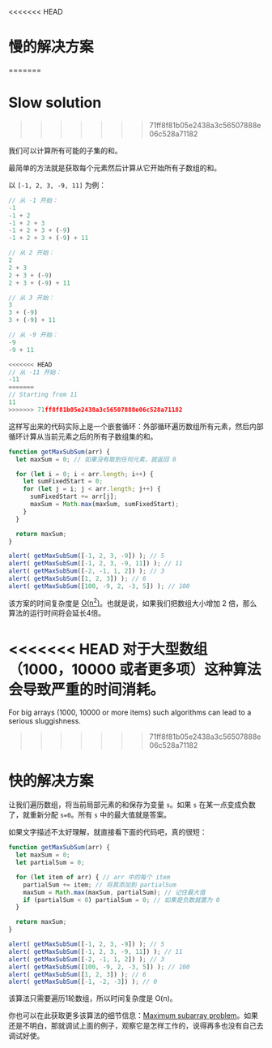 <<<<<<< HEAD
# 慢的解决方案
=======
# Slow solution
>>>>>>> 71ff8f81b05e2438a3c56507888e06c528a71182

我们可以计算所有可能的子集的和。

最简单的方法就是获取每个元素然后计算从它开始所有子数组的和。

以 `[-1, 2, 3, -9, 11]` 为例：

```js no-beautify
// 从 -1 开始：
-1
-1 + 2
-1 + 2 + 3
-1 + 2 + 3 + (-9)
-1 + 2 + 3 + (-9) + 11

// 从 2 开始：
2
2 + 3
2 + 3 + (-9)
2 + 3 + (-9) + 11

// 从 3 开始：
3
3 + (-9)
3 + (-9) + 11

// 从 -9 开始：
-9
-9 + 11

<<<<<<< HEAD
// 从 -11 开始：
-11
=======
// Starting from 11
11
>>>>>>> 71ff8f81b05e2438a3c56507888e06c528a71182
```

这样写出来的代码实际上是一个嵌套循环：外部循环遍历数组所有元素，然后内部循环计算从当前元素之后的所有子数组集的和。

```js run
function getMaxSubSum(arr) {
  let maxSum = 0; // 如果没有取到任何元素，就返回 0

  for (let i = 0; i < arr.length; i++) {
    let sumFixedStart = 0;
    for (let j = i; j < arr.length; j++) {
      sumFixedStart += arr[j];
      maxSum = Math.max(maxSum, sumFixedStart);
    }
  }

  return maxSum;
}

alert( getMaxSubSum([-1, 2, 3, -9]) ); // 5
alert( getMaxSubSum([-1, 2, 3, -9, 11]) ); // 11
alert( getMaxSubSum([-2, -1, 1, 2]) ); // 3
alert( getMaxSubSum([1, 2, 3]) ); // 6
alert( getMaxSubSum([100, -9, 2, -3, 5]) ); // 100
```

该方案的时间复杂度是 [O(n<sup>2</sup>)](https://en.wikipedia.org/wiki/Big_O_notation)。也就是说，如果我们把数组大小增加 2 倍，那么算法的运行时间将会延长4倍。

<<<<<<< HEAD
对于大型数组（1000，10000 或者更多项）这种算法会导致严重的时间消耗。
=======
For big arrays (1000, 10000 or more items) such algorithms can lead to a serious sluggishness.
>>>>>>> 71ff8f81b05e2438a3c56507888e06c528a71182

# 快的解决方案

让我们遍历数组，将当前局部元素的和保存为变量 `s`。如果 `s` 在某一点变成负数了，就重新分配 `s=0`。所有 `s` 中的最大值就是答案。

如果文字描述不太好理解，就直接看下面的代码吧，真的很短：

```js run demo
function getMaxSubSum(arr) {
  let maxSum = 0;
  let partialSum = 0;

  for (let item of arr) { // arr 中的每个 item
    partialSum += item; // 将其添加到 partialSum
    maxSum = Math.max(maxSum, partialSum); // 记住最大值
    if (partialSum < 0) partialSum = 0; // 如果是负数就置为 0
  }

  return maxSum;
}

alert( getMaxSubSum([-1, 2, 3, -9]) ); // 5
alert( getMaxSubSum([-1, 2, 3, -9, 11]) ); // 11
alert( getMaxSubSum([-2, -1, 1, 2]) ); // 3
alert( getMaxSubSum([100, -9, 2, -3, 5]) ); // 100
alert( getMaxSubSum([1, 2, 3]) ); // 6
alert( getMaxSubSum([-1, -2, -3]) ); // 0
```

该算法只需要遍历1轮数组，所以时间复杂度是 O(n)。

你也可以在此获取更多该算法的细节信息：[Maximum subarray problem](http://en.wikipedia.org/wiki/Maximum_subarray_problem)。如果还是不明白，那就调试上面的例子，观察它是怎样工作的，说得再多也没有自己去调试好使。
